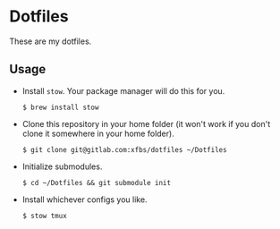 # Dotfiles

These are my dotfiles. 

## Usage

*   Install `stow`. Your package manager will do this for you.

        $ brew install stow

*   Clone this repository in your home folder (it won't work if you don't clone it somewhere in your home folder).

        $ git clone git@gitlab.com:xfbs/dotfiles ~/Dotfiles

*   Initialize submodules.

        $ cd ~/Dotfiles && git submodule init

*   Install whichever configs you like.

        $ stow tmux
